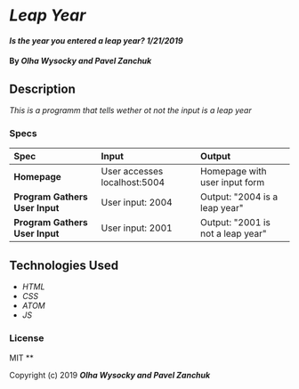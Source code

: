 # _Leap Year_

#### _Is the year you entered a leap year? 1/21/2019_

#### By _**Olha Wysocky and Pavel Zanchuk**_

## Description

_This is a programm that tells wether ot not the input is a leap year_

### Specs
| Spec | Input | Output |
| :-------------     | :------------- | :------------- |
| **Homepage** | User accesses localhost:5004 | Homepage with user input form |
| **Program Gathers User Input** | User input: 2004 | Output: "2004 is a leap year" |
| **Program Gathers User Input** | User input: 2001 | Output: "2001 is not a leap year" |


## Technologies Used

* _HTML_
* _CSS_
* _ATOM_
* _JS_

### License
MIT
**

Copyright (c) 2019 **_Olha Wysocky and Pavel Zanchuk_**
